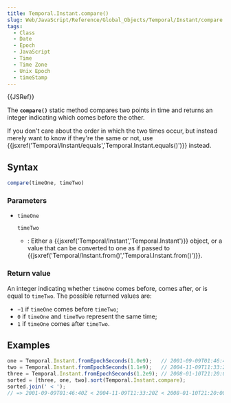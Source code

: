 ```yaml
---
title: Temporal.Instant.compare()
slug: Web/JavaScript/Reference/Global_Objects/Temporal/Instant/compare
tags:
  - Class
  - Date
  - Epoch
  - JavaScript
  - Time
  - Time Zone
  - Unix Epoch
  - timeStamp
---
```

{{JSRef}}

The **`compare()`** static method compares two points in time and returns an
integer indicating which comes before the other.

If you don't care about the order in which the two times occur, but instead
merely want to know if they're the same or not, use
{{jsxref('Temporal/Instant/equals','Temporal.Instant.equals()')}}
instead.

## Syntax

```js
compare(timeOne, timeTwo)
```

### Parameters

- `timeOne`

  `timeTwo`

  - : Either a {{jsxref('Temporal/Instant','Temporal.Instant')}}
    object, or a value that can be converted to one as if passed to
    {{jsxref('Temporal/Instant.from()','Temporal.Instant.from()')}}.

### Return value

An integer indicating whether `timeOne` comes before, comes after, or is equal
to `timeTwo`. The possible returned values are:

- `−1` if `timeOne` comes before `timeTwo`;
- `0` if `timeOne` and `timeTwo` represent the same time;
- `1` if `timeOne` comes after `timeTwo`.

## Examples

```js
one = Temporal.Instant.fromEpochSeconds(1.0e9);   // 2001-09-09T01:46:40Z
two = Temporal.Instant.fromEpochSeconds(1.1e9);   // 2004-11-09T11:33:20Z
three = Temporal.Instant.fromEpochSeconds(1.2e9); // 2008-01-10T21:20:00Z
sorted = [three, one, two].sort(Temporal.Instant.compare);
sorted.join(' < ');
// => 2001-09-09T01:46:40Z < 2004-11-09T11:33:20Z < 2008-01-10T21:20:00Z
```
